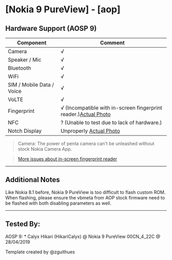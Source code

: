 # [Nokia 9 PureView] - [aop]

## Hardware Support (AOSP 9)

| Component                 |      Comment                                              |
|---------------------------|-----------------------------------------------------------|
| Camera                    | √                                                         |
| Speaker / Mic             | √                                                         |
| Bluetooth                 | √                                                         |
| WiFi                      | √                                                         |
| SIM / Mobile Data / Voice | √                                                         |
| VoLTE                     | √                                                         |
| Fingerprint               | √ (Incompatible with in-screen fingerprint reader.)[Actual Photo](https://t.me/phhtreble/201193)|
| NFC                       | ? (Unable to test due to lack of hardware.)               |
| Notch Display             | Unproperly [Actual Photo](https://t.me/phhtreble/194608)  |
> Camera: The power of penta camera can't be unleashed without stock Nokia Camera App.

> [More issues about in-screen fingerprint reader](https://github.com/topjohnwu/Magisk/issues/1378)

***
## Additional Notes

Like Nokia 8.1 before, Nokia 9 PureView is too difficult to flash custom ROM.
When flashing, please ensure the vbmeta from AOP stock firmware need to be flashed with both disabling parameters as well.

***


## Tested By:

AOSP 9: * Calyx Hikari (HikariCalyx) @ Nokia 9 PureView 00CN_4_22C @ 28/04/2019

Template created by @zguithues